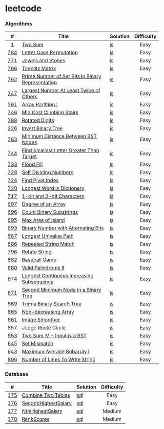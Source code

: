 # leetcode

### Algorithms

|  #  | Title | Solution | Difficulty |
| :-: | ----- | -------- | :--------: |
| [1](https://leetcode.com/problems/two-sum/) | [Two Sum](https://leetcode.com/problems/two-sum/) | [js](./Algorithms/js/TwoSum/TwoSum.js) | Easy |
| [784](https://leetcode.com/problems/letter-case-permutation/) | [Letter Case Permutation](https://leetcode.com/problems/letter-case-permutation/) | [js](./Algorithms/js/LetterCasePermutation/LetterCasePermutation.js) | Easy |
| [771](https://leetcode.com/problems/jewels-and-stones/) | [Jewels and Stones](https://leetcode.com/problems/jewels-and-stones/) | [js](./Algorithms/js/JewelsAndStones/JewelsAndStones.js) | Easy |
| [766](https://leetcode.com/problems/toeplitz-matrix/) | [Toeplitz Matrix](https://leetcode.com/problems/toeplitz-matrix/) | [js](./Algorithms/js/ToeplitzMatrix/ToeplitzMatrix.js) | Easy |
| [762](https://leetcode.com/problems/prime-number-of-set-bits-in-binary-representation/) | [Prime Number of Set Bits in Binary Representation](https://leetcode.com/problems/prime-number-of-set-bits-in-binary-representation/) | [js](./Algorithms/js/PrimeNumberOfSetBitsInBinaryRepresentation/PrimeNumberOfSetBitsInBinaryRepresentation.js) | Easy |
| [747](https://leetcode.com/problems/largest-number-at-least-twice-of-others/) | [Largest Number At Least Twice of Others](https://leetcode.com/problems/largest-number-at-least-twice-of-others/) | [js](./Algorithms/js/LargestNumberAtLeastTwiceOfOthers/LargestNumberAtLeastTwiceOfOthers.js) | Easy |
| [561](https://leetcode.com/problems/array-partition-i/) | [Array Partition I](https://leetcode.com/problems/array-partition-i/) | [js](./Algorithms/js/ArrayPartitionI) | Easy |
| [746](https://leetcode.com/problems/min-cost-climbing-stairs/) | [Min Cost Climbing Stairs](https://leetcode.com/problems/min-cost-climbing-stairs/) | [js](./Algorithms/js/MinCostClimbingStairs/MinCostClimbingStairs.js) | Easy |
| [788](https://leetcode.com/problems/rotated-digits/) | [Rotated Digits](https://leetcode.com/problems/rotated-digits/) | [js](./Algorithms/js/RotatedDigits/RotatedDigits.js) | Easy |
| [226](https://leetcode.com/problems/invert-binary-tree/) | [Invert Binary Tree](https://leetcode.com/problems/invert-binary-tree/) | [js](./Algorithms/js/InvertBinaryTree/InvertBinaryTree.js) | Easy |
| [783](https://leetcode.com/problems/minimum-distance-between-bst-nodes/) | [Minimum Distance Between BST Nodes](https://leetcode.com/problems/minimum-distance-between-bst-nodes/) | [js](./Algorithms/js/MinimumDistanceBetweenBSTNodes/MinimumDistanceBetweenBSTNodes.js) | Easy |
| [744](https://leetcode.com/problems/find-smallest-letter-greater-than-target/) | [Find Smallest Letter Greater Than Target](https://leetcode.com/problems/find-smallest-letter-greater-than-target/) | [js](./Algorithms/js/FindSmallestLetterGreaterThanTarget) | Easy |
| [733](https://leetcode.com/problems/flood-fill/) | [Flood Fill](https://leetcode.com/problems/flood-fill/) | [js](./Algorithms/js/FloodFill/FloodFill.js) | Easy |
| [728](https://leetcode.com/problems/self-dividing-numbers/) | [Self Dividing Numbers](https://leetcode.com/problems/self-dividing-numbers/) | [js](./Algorithms/js/SelfDividingNumbers/SelfDividingNumbers.js) | Easy |
| [724](https://leetcode.com/problems/find-pivot-index/) | [Find Pivot Index](https://leetcode.com/problems/find-pivot-index/) | [js](./Algorithms/js/FindPivotIndex/FindPivotIndex.js) | Easy |
| [720](https://leetcode.com/problems/longest-word-in-dictionary/) | [Longest Word in Dictionary](https://leetcode.com/problems/longest-word-in-dictionary/) | [js](./Algorithms/js/LongestWordInDictionary/LongestWordInDictionary.js) | Easy |
| [717](https://leetcode.com/problems/1-bit-and-2-bit-characters/) | [1-bit and 2-bit Characters](https://leetcode.com/problems/1-bit-and-2-bit-characters/) | [js](./Algorithms/js/OneBitAndTwoBitCharacters/OneBitAndTwoBitCharacters.js) | Easy |
| [697](https://leetcode.com/problems/degree-of-an-array/) | [Degree of an Array](https://leetcode.com/problems/degree-of-an-array/) | [js](./Algorithms/js/DegreeOfAnArray/DegreeOfAnArray.js) | Easy |
| [696](https://leetcode.com/problems/count-binary-substrings/) | [Count Binary Substrings](https://leetcode.com/problems/count-binary-substrings/) | [js](./Algorithms/js/CountBinarySubstrings/CountBinarySubstrings.js) | Easy |
| [695](https://leetcode.com/problems/max-area-of-island/) | [Max Area of Island](https://leetcode.com/problems/max-area-of-island/) | [js](./Algorithms/js/MaxAreaOfIsland/MaxAreaOfIsland.js) | Easy |
| [693](https://leetcode.com/problems/binary-number-with-alternating-bits/) | [Binary Number with Alternating Bits](https://leetcode.com/problems/binary-number-with-alternating-bits/) | [js](./Algorithms/js/BinaryNumberWithAlternatingBits/BinaryNumberWithAlternatingBits.js) | Easy |
| [687](https://leetcode.com/problems/longest-univalue-path/) | [Longest Univalue Path](https://leetcode.com/problems/longest-univalue-path/) | [js](./Algorithms/js/LongestUnivaluePath/LongestUnivaluePath.js) | Easy |
| [686](https://leetcode.com/problems/repeated-string-match/) | [Repeated String Match](https://leetcode.com/problems/repeated-string-match/) | [js](./Algorithms/js/RepeatedStringMatch/RepeatedStringMatch.js) | Easy |
| [796](https://leetcode.com/problems/rotate-string/) | [Rotate String](https://leetcode.com/problems/rotate-string/) | [js](./Algorithms/js/RotateString/RotateString.js) | Easy |
| [682](https://leetcode.com/problems/baseball-game/) | [Baseball Game](https://leetcode.com/problems/baseball-game/) | [js](./Algorithms/js/BaseballGame/BaseballGame.js) | Easy |
| [680](https://leetcode.com/problems/valid-palindrome-ii/) | [Valid Palindrome II](https://leetcode.com/problems/valid-palindrome-ii/) | [js](./Algorithms/js/ValidPalindromeII/ValidPalindromeII.js) | Easy |
| [674](https://leetcode.com/problems/longest-continuous-increasing-subsequence/) | [Longest Continuous Increasing Subsequence](https://leetcode.com/problems/longest-continuous-increasing-subsequence/) | [js](./Algorithms/js/LongestContinuousIncreasingSubsequence/LongestContinuousIncreasingSubsequence/LongestContinuousIncreasingSubsequence.js) | Easy |
| [671](https://leetcode.com/problems/second-minimum-node-in-a-binary-tree/) | [Second Minimum Node In a Binary Tree](https://leetcode.com/problems/second-minimum-node-in-a-binary-tree/) | [js](./Algorithms/js/SecondMinimumNodeInABinaryTree/SecondMinimumABinaryTree.js) | Easy |
| [669](https://leetcode.com/problems/trim-a-binary-search-tree/) | [Trim a Binary Search Tree](https://leetcode.com/problems/trim-a-binary-search-tree/) | [js](./Algorithms/js/TrimABinarySearchTree/TrimABinarySearchTree.js) | Easy |
| [665](https://leetcode.com/problems/non-decreasing-array/) | [Non-decreasing Array](https://leetcode.com/problems/non-decreasing-array/) | [js](./NondecreasingArray/NondecreasingArray.js) | Easy |
| [661](https://leetcode.com/problems/image-smoother/) | [Image Smoother](https://leetcode.com/problems/image-smoother/) | [js](./Algorithms/js/ImageSmoother/ImageSmoother.js) | Easy |
| [657](https://leetcode.com/problems/judge-route-circle/) | [Judge Route Circle](https://leetcode.com/problems/judge-route-circle/) | [js](./Algorithms/js/JudgeRouteCircle/JudgeRouteCircle.js) | Easy |
| [653](https://leetcode.com/problems/two-sum-iv-input-is-a-bst/) | [Two Sum IV - Input is a BST](https://leetcode.com/problems/two-sum-iv-input-is-a-bst/) | [js](./Algorithms/js/TwoSumIVInputIsABST/TwoSumIVInputIsABST.js) | Easy |
| [645](https://leetcode.com/problems/set-mismatch/) | [Set Mismatch](https://leetcode.com/problems/set-mismatch/) | [js](./Algorithms/js/SetMismatch/SetMismatch.js) | Easy |
| [643](https://leetcode.com/problems/maximum-average-subarray-i/) | [Maximum Average Subarray I](https://leetcode.com/problems/maximum-average-subarray-i/) | [js](./Algorithms/js/MaximumAverageSubarrayI/MaximumAverageSubarrayI.js) | Easy |
| [806](https://leetcode.com/problems/number-of-lines-to-write-string/) | [Number of Lines To Write String](https://leetcode.com/problems/number-of-lines-to-write-string/) | [js](./Algorithms/js/NumberOfLinesToWriteString/NumberOfLinesToWriteString.js) | Easy |

### Database

|  #  | Title | Solution | Difficulty |
| :-: | ----- | -------- | :--------: |
| [175](https://leetcode-cn.com/classic/problems/combine-two-tables/) | [Combine Two Tables](https://leetcode-cn.com/classic/problems/combine-two-tables/) | [sql](./Database/CombineTwoTables/CombineTwoTables.sql) | Easy |
| [176](https://leetcode-cn.com/problems/second-highest-salary/) | [SecondHighestSalary](https://leetcode-cn.com/problems/second-highest-salary/) | [sql](./Database/SecondHighestSalary/SecondHighestSalary.sql) | Easy |
| [177](https://leetcode-cn.com/problems/nth-highest-salary/) | [NthHighestSalary](https://leetcode-cn.com/problems/nth-highest-salary/) | [sql](./Database/SecondHighestSalary/SecondHighestSalary.sql) | Medium |
| [178](https://leetcode-cn.com/problems/rank-scores/) | [RankScores](https://leetcode-cn.com/problems/rank-scores/) | [sql](./Database/RankScores/RankScores.sql) | Medium |

